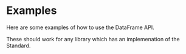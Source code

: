 # Examples

Here are some examples of how to use the DataFrame API.

These should work for any library which has an implemenation of the Standard.

